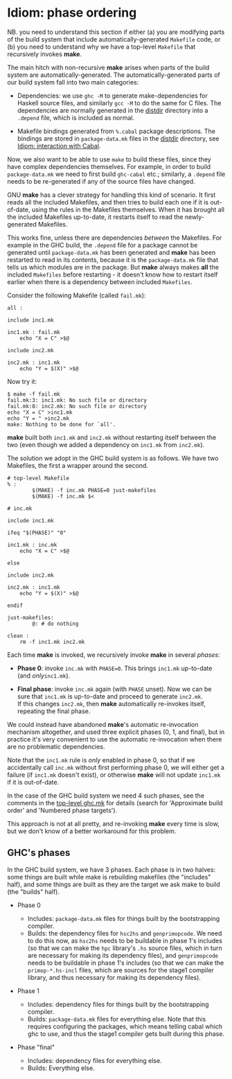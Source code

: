 # Idiom: phase ordering


NB. you need to understand this section if either (a) you are modifying parts of the build system that include automatically-generated `Makefile` code, or (b) you need to understand why we have a top-level `Makefile` that recursively invokes **make**.


The main hitch with non-recursive **make** arises when parts of the build
system are automatically-generated.  The automatically-generated parts
of our build system fall into two main categories:

- Dependencies: we use `ghc -M` to generate make-dependencies for 
  Haskell source files, and similarly `gcc -M` to do the same for
  C files.  The dependencies are normally generated in the
  [distdir](building/architecture/idiom/distdir) directory
  into a `.depend` file, which is included as normal.

- Makefile bindings generated from `%.cabal` package descriptions.  The
  bindings are stored in `package-data.mk` files in the
  [distdir](building/architecture/idiom/distdir) directory, see
  [Idiom: interaction with Cabal](building/architecture/idiom/cabal).


Now, we also want to be able to use `make` to build these files, since
they have complex dependencies themselves.  For example, in order to build
`package-data.mk` we need to first build `ghc-cabal` etc.; similarly,
a `.depend` file needs to be re-generated if any of the source files have changed.


GNU **make** has a clever strategy for handling this kind of scenario.  It
first reads all the included Makefiles, and then tries to build each
one if it is out-of-date, using the rules in the Makefiles themselves.
When it has brought all the included Makefiles up-to-date, it restarts itself
to read the newly-generated Makefiles.


This works fine, unless there are dependencies *between* the
Makefiles.  For example in the GHC build, the `.depend` file for a
package cannot be generated until `package-data.mk` has been generated
and **make** has been restarted to read in its contents, because it is the
`package-data.mk` file that tells us which modules are in the package.
But **make** always makes **all** the included `Makefiles` before restarting - it
doesn't know how to restart itself earlier when there is a dependency
between included `Makefiles`.


Consider the following Makefile (called `fail.mk`):

```wiki
all :

include inc1.mk

inc1.mk : fail.mk
	echo "X = C" >$@

include inc2.mk

inc2.mk : inc1.mk
	echo "Y = $(X)" >$@
```


Now try it:

```wiki
$ make -f fail.mk
fail.mk:3: inc1.mk: No such file or directory
fail.mk:8: inc2.mk: No such file or directory
echo "X = C" >inc1.mk
echo "Y = " >inc2.mk
make: Nothing to be done for `all'.
```

**make** built both `inc1.mk` and `inc2.mk` without restarting itself
between the two (even though we added a dependency on `inc1.mk` from
`inc2.mk`).


The solution we adopt in the GHC build system is as follows.  We have
two Makefiles, the first a wrapper around the second.

```wiki
# top-level Makefile
% :
        $(MAKE) -f inc.mk PHASE=0 just-makefiles
        $(MAKE) -f inc.mk $<
```

```wiki
# inc.mk

include inc1.mk

ifeq "$(PHASE)" "0"

inc1.mk : inc.mk
	echo "X = C" >$@

else

include inc2.mk

inc2.mk : inc1.mk
	echo "Y = $(X)" >$@

endif

just-makefiles:
        @: # do nothing

clean :
	rm -f inc1.mk inc2.mk
```


Each time **make** is invoked, we recursively invoke **make** in several
*phases*:

- **Phase 0**: invoke `inc.mk` with `PHASE=0`.  This brings `inc1.mk` 
  up-to-date (and *only*`inc1.mk`).  

- **Final phase**: invoke `inc.mk` again (with `PHASE` unset).  Now we can be sure 
  that `inc1.mk` is up-to-date and proceed to generate `inc2.mk`.  
  If this changes `inc2.mk`, then **make** automatically re-invokes itself,
  repeating the final phase.


We could instead have abandoned **make**'s automatic re-invocation mechanism altogether,
and used three explicit phases (0, 1, and final), but in practice it's very convenient to use the automatic
re-invocation when there are no problematic dependencies.


Note that the `inc1.mk` rule is *only* enabled in phase 0, so that if we accidentally call `inc.mk` without first performing phase 0, we will either get a failure (if `inc1.mk` doesn't exist), or otherwise **make** will not update `inc1.mk` if it is out-of-date.


In the case of the GHC build system we need 4 such phases, see the
comments in the [top-level ghc.mk](/trac/ghc/browser/ghc.mk)[](/trac/ghc/export/HEAD/ghc/ghc.mk) for details
(search for 'Approximate build order' and 'Numbered phase targets').


This approach is not at all pretty, and
re-invoking **make** every time is slow, but we don't know of a better
workaround for this problem.

## GHC's phases


In the GHC build system, we have 3 phases. Each phase is in two halves: some things are built while make is rebuilding makefiles (the "includes" half), and some things are built as they are the target we ask make to build (the "builds" half).

- Phase 0

  - Includes: `package-data.mk` files for things built by the bootstrapping compiler.
  - Builds: the dependency files for `hsc2hs` and `genprimopcode`. We need to do this now, as `hsc2hs` needs to be buildable in phase 1's includes (so that we can make the `hpc` library's `.hs` source files, which in turn are necessary for making its dependency files), and `genprimopcode` needs to be buildable in phase 1's includes (so that we can make the `primop-*.hs-incl` files, which are sources for the stage1 compiler library, and thus necessary for making its dependency files).
- Phase 1

  - Includes: dependency files for things built by the bootstrapping compiler.
  - Builds: `package-data.mk` files for everything else. Note that this requires configuring the packages, which means telling cabal which ghc to use, and thus the stage1 compiler gets built during this phase.
- Phase "final"

  - Includes: dependency files for everything else.
  - Builds: Everything else.
